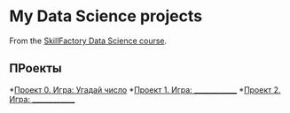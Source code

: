 # My Data Science projects

From the [SkillFactory Data Science course](https://skillfactory.ru/data-scientist).

## ПРоекты

*[Проект 0. Игра: Угадай число](https://github.com/AndreyKuts2024/kuts_sf_data_science/blob/main/Project%20(VS%20Code)/game_v2.py)
*[Проект 1. Игра: ____________](___)
*[Проект 2. Игра: ____________](____)